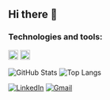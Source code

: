 ## Hi there 👋
### Technologies and tools:
<img src="https://cdn.jsdelivr.net/gh/devicons/devicon/icons/cplusplus/cplusplus-original.svg" width="20" height="20"/> 
<img src="https://cdn.jsdelivr.net/gh/devicons/devicon/icons/javascript/javascript-original.svg" width="20" height="20"/>

![GitHub Stats](https://github-readme-stats.vercel.app/api?username=seu-usuario&show_icons=true&theme=dark)
![Top Langs](https://github-readme-stats.vercel.app/api/top-langs/?username=seu-usuario&layout=compact&theme=dark)

[![LinkedIn](https://img.shields.io/badge/LinkedIn-blue?style=for-the-badge&logo=linkedin)](www.linkedin.com/in/herich-campos-a6540729a)
[![Gmail](https://img.shields.io/badge/Gmail-D14836?style=for-the-badge&logo=gmail&logoColor=white)](mailto:herichop013@gmail.com)


